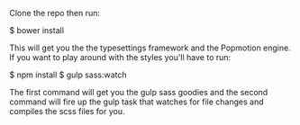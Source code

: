 Clone the repo then run:

$ bower install

This will get you the the typesettings framework and the Popmotion engine. If you want to play around with the styles you'll have to run:

$ npm install
$ gulp sass:watch

The first command will get you the gulp sass goodies and the second command will fire up the gulp task that watches for file changes and compiles the scss files for you.

